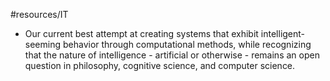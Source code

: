 #resources/IT 

- Our current best attempt at creating systems that exhibit intelligent-seeming behavior through computational methods, while recognizing that the nature of intelligence - artificial or otherwise - remains an open question in philosophy, cognitive science, and computer science.